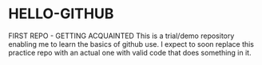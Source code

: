 # HELLO-GITHUB
FIRST REPO - GETTING ACQUAINTED
This is a trial/demo repository enabling me to learn the basics of github use.
I expect to soon replace this practice repo with an actual one with valid code that does something in it.
